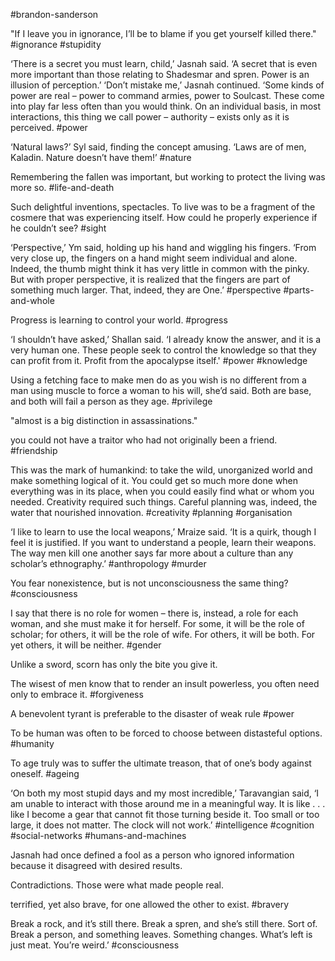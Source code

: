 #brandon-sanderson

"If I leave you in ignorance, I’ll be to blame if you get yourself killed there."
#ignorance #stupidity 

‘There is a secret you must learn, child,’ Jasnah said. ‘A secret that is even more important than those relating to Shadesmar and spren. Power is an illusion of perception.’
‘Don’t mistake me,’ Jasnah continued. ‘Some kinds of power are real – power to command armies, power to Soulcast. These come into play far less often than you would think. On an individual basis, in most interactions, this thing we call power – authority – exists only as it is perceived.
#power 

‘Natural laws?’ Syl said, finding the concept amusing. ‘Laws are of men, Kaladin. Nature doesn’t have them!’
#nature 

Remembering the fallen was important, but working to protect the living was more so.
#life-and-death 

Such delightful inventions, spectacles. To live was to be a fragment of the cosmere that was experiencing itself. How could he properly experience if he couldn’t see?
#sight 

‘Perspective,’ Ym said, holding up his hand and wiggling his fingers. ‘From very close up, the fingers on a hand might seem individual and alone. Indeed, the thumb might think it has very little in common with the pinky. But with proper perspective, it is realized that the fingers are part of something much larger. That, indeed, they are One.’
#perspective #parts-and-whole 

Progress is learning to control your world.
#progress 

‘I shouldn’t have asked,’ Shallan said. ‘I already know the answer, and it is a very human one. These people seek to control the knowledge so that they can profit from it. Profit from the apocalypse itself.'
#power #knowledge 

Using a fetching face to make men do as you wish is no different from a man using muscle to force a woman to his will, she’d said. Both are base, and both will fail a person as they age.
#privilege 

"almost is a big distinction in assassinations."

you could not have a traitor who had not originally been a friend.
#friendship 

This was the mark of humankind: to take the wild, unorganized world and make something logical of it. You could get so much more done when everything was in its place, when you could easily find what or whom you needed. Creativity required such things. Careful planning was, indeed, the water that nourished innovation.
#creativity #planning #organisation 

‘I like to learn to use the local weapons,’ Mraize said. ‘It is a quirk, though I feel it is justified. If you want to understand a people, learn their weapons. The way men kill one another says far more about a culture than any scholar’s ethnography.’
#anthropology #murder

You fear nonexistence, but is not unconsciousness the same thing?
#consciousness 

I say that there is no role for women – there is, instead, a role for each woman, and she must make it for herself. For some, it will be the role of scholar; for others, it will be the role of wife. For others, it will be both. For yet others, it will be neither.
#gender 

Unlike a sword, scorn has only the bite you give it.

The wisest of men know that to render an insult powerless, you often need only to embrace it.
#forgiveness

A benevolent tyrant is preferable to the disaster of weak rule
#power 

To be human was often to be forced to choose between distasteful options.
#humanity 

To age truly was to suffer the ultimate treason, that of one’s body against oneself.
#ageing 

‘On both my most stupid days and my most incredible,’ Taravangian said, ‘I am unable to interact with those around me in a meaningful way. It is like . . . like I become a gear that cannot fit those turning beside it. Too small or too large, it does not matter. The clock will not work.’
#intelligence #cognition #social-networks #humans-and-machines 

Jasnah had once defined a fool as a person who ignored information because it disagreed with desired results.

Contradictions. Those were what made people real.

terrified, yet also brave, for one allowed the other to exist.
#bravery 

Break a rock, and it’s still there. Break a spren, and she’s still there. Sort of. Break a person, and something leaves. Something changes. What’s left is just meat. You’re weird.’
#consciousness 